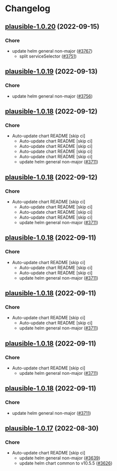 # Changelog



## [plausible-1.0.20](https://github.com/truecharts/charts/compare/plausible-1.0.19...plausible-1.0.20) (2022-09-15)

### Chore

- update helm general non-major ([#3767](https://github.com/truecharts/charts/issues/3767))
  - split serviceSelector ([#3751](https://github.com/truecharts/charts/issues/3751))




## [plausible-1.0.19](https://github.com/truecharts/charts/compare/plausible-1.0.18...plausible-1.0.19) (2022-09-13)

### Chore

- update helm general non-major ([#3756](https://github.com/truecharts/charts/issues/3756))




## [plausible-1.0.18](https://github.com/truecharts/charts/compare/plausible-1.0.17...plausible-1.0.18) (2022-09-12)

### Chore

- Auto-update chart README [skip ci]
  - Auto-update chart README [skip ci]
  - Auto-update chart README [skip ci]
  - Auto-update chart README [skip ci]
  - Auto-update chart README [skip ci]
  - update helm general non-major ([#3711](https://github.com/truecharts/charts/issues/3711))




## [plausible-1.0.18](https://github.com/truecharts/charts/compare/plausible-1.0.17...plausible-1.0.18) (2022-09-12)

### Chore

- Auto-update chart README [skip ci]
  - Auto-update chart README [skip ci]
  - Auto-update chart README [skip ci]
  - Auto-update chart README [skip ci]
  - update helm general non-major ([#3711](https://github.com/truecharts/charts/issues/3711))




## [plausible-1.0.18](https://github.com/truecharts/charts/compare/plausible-1.0.17...plausible-1.0.18) (2022-09-11)

### Chore

- Auto-update chart README [skip ci]
  - Auto-update chart README [skip ci]
  - Auto-update chart README [skip ci]
  - update helm general non-major ([#3711](https://github.com/truecharts/charts/issues/3711))




## [plausible-1.0.18](https://github.com/truecharts/charts/compare/plausible-1.0.17...plausible-1.0.18) (2022-09-11)

### Chore

- Auto-update chart README [skip ci]
  - Auto-update chart README [skip ci]
  - update helm general non-major ([#3711](https://github.com/truecharts/charts/issues/3711))




## [plausible-1.0.18](https://github.com/truecharts/charts/compare/plausible-1.0.17...plausible-1.0.18) (2022-09-11)

### Chore

- Auto-update chart README [skip ci]
  - update helm general non-major ([#3711](https://github.com/truecharts/charts/issues/3711))




## [plausible-1.0.18](https://github.com/truecharts/charts/compare/plausible-1.0.17...plausible-1.0.18) (2022-09-11)

### Chore

- update helm general non-major ([#3711](https://github.com/truecharts/charts/issues/3711))




## [plausible-1.0.17](https://github.com/truecharts/charts/compare/plausible-1.0.15...plausible-1.0.17) (2022-08-30)

### Chore

- Auto-update chart README [skip ci]
  - update helm general non-major ([#3639](https://github.com/truecharts/charts/issues/3639))
  - update helm chart common to v10.5.5 ([#3626](https://github.com/truecharts/charts/issues/3626))
